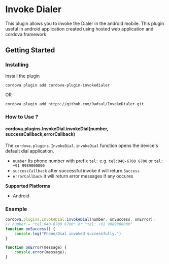 # Invoke Dialer

This plugin allows you to invoke the Dialer in the android mobile. This plugin useful in android application created using hosted web application and cordova framework. 

## Getting Started

### Installing

Install the plugin 
```
cordova plugin add cordova-plugin-invokedialer
```
OR

```
cordova plugin add https://github.com/9adsul/InvokeDialer.git
```

### How to Use ?

#### cordova.plugins.InvokeDial.invokeDial(number, successCallback,errorCallback)

The `cordova.plugins.InvokeDial.invokeDial` function opens the device's default dial application.


- `number` Its phone number with prefix `tel:` e.g. `tel:040-6700 6700` or `tel: +91 9989000000`
- `successCallback` after successful invoke it will return `Success`
- `errorCallback` it will return error messages if any occures


__Supported Platforms__

- Android

### Example


```js
cordova.plugins.InvokeDial.invokeDial(number, onSuccess, onError);
// number = "tel:040-6700 6700" or "tel: +91 9989000000"
function onSuccess() {
    console.log("Phone/Dial invoked successfully.")
}

function onError(message) {
    console.error(message);
}

```
